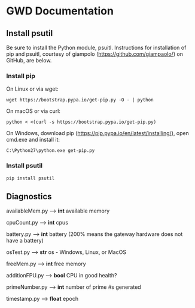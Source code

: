 # GWD Documentation

## Install psutil
Be sure to install the Python module, psuitl. Instructions for installation of pip and psuitl, courtesy of giampolo (<https://github.com/giampaolo/>) on GitHub, are below.

### Install pip
On Linux or via wget:

    wget https://bootstrap.pypa.io/get-pip.py -O - | python

On macOS or via curl:

    python < <(curl -s https://bootstrap.pypa.io/get-pip.py)

On Windows, download pip (<https://pip.pypa.io/en/latest/installing/>), open
cmd.exe and install it:

    C:\Python27\python.exe get-pip.py

### Install psutil
    pip install psutil

## Diagnostics
availableMem.py --> **int** available memory

cpuCount.py --> **int** cpus

battery.py --> **int** battery (200% means the gateway hardware does not have a battery)

osTest.py --> **str** os - Windows, Linux, or MacOS

freeMem.py --> **int** free memory

additionFPU.py --> **bool** CPU in good health?

primeNumber.py --> **int** number of prime #s generated

timestamp.py --> **float** epoch
